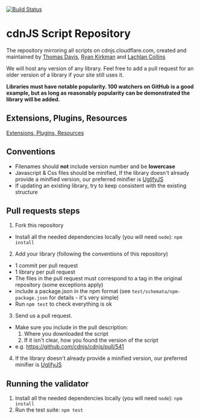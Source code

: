 <a href="http://travis-ci.org/cdnjs/cdnjs"><img src="https://secure.travis-ci.org/cdnjs/cdnjs.png" alt="Build Status" style="max-width:100%;"></a>

# cdnJS Script Repository

The repository mirroring all scripts on cdnjs.cloudflare.com, created and maintained by [Thomas Davis](https://twitter.com/neutralthoughts), [Ryan Kirkman](https://twitter.com/ryan_kirkman) and [Lachlan Collins](http://plus.google.com/116251728973496544370?prsrc=3)

We will host any version of any library. Feel free to add a pull request for an older version of a library if your site still uses it.

__Libraries must have notable popularity. 100 watchers on GitHub is a good example, but as long as reasonably popularity can be demonstrated the library will be added.__
## Extensions, Plugins, Resources

[Extensions, Plugins, Resources](https://github.com/cdnjs/cdnjs/wiki/Extensions%2C-Plugins%2C-Resources)

## Conventions

* Filenames should **not** include version number and be **lowercase**
* Javascript & Css files should be minified, If the library doesn't already provide a minified version, our preferred minifier is [UglifyJS](http://marijnhaverbeke.nl/uglifyjs "UglifyJS")
* If updating an existing library, try to keep consistent with the existing structure

## Pull requests steps

1. Fork this repository
  * Install all the needed dependencies locally (you will need `node`): `npm install`
2. Add your library (following the conventions of this repository)
  * 1 commit per pull request
  * 1 library per pull request
  * The files in the pull request must correspond to a tag in the original repository (some exceptions apply)
  * include a package.json in the npm format (see `test/schemata/npm-package.json` for details - it's very simple)
  * Run `npm test` to check everything is ok
3. Send us a pull request.
  * Make sure you include in the pull description:
      1. Where you downloaded the script
      2. If it isn't clear, how you found the version of the script
  * e.g. https://github.com/cdnjs/cdnjs/pull/541
4. If the library doesn't already provide a minified version, our preferred minifier is [UglifyJS](http://marijnhaverbeke.nl/uglifyjs "UglifyJS")

## Running the validator
1. Install all the needed dependencies locally (you will need `node`): `npm install`
2. Run the test suite: `npm test`
